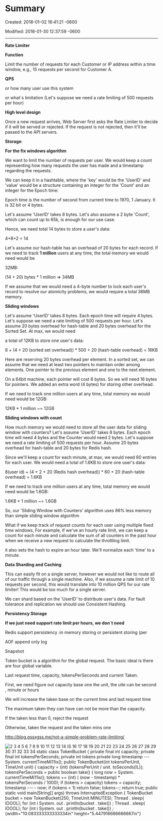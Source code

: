 # Summary

Created: 2018-01-02 16:41:21 -0600

Modified: 2018-01-30 12:37:59 -0600

---

**Rate Limiter**

**Function**

Limit the number of requests for each Customer or IP address within a time window, e.g., 15 requests per second for Customer A.

**QPS**

or how many user use this system

or what`s limitation (Let's suppose we need a rate limiting of 500 requests per hour)



**High level design**



Once a new request arrives, Web Server first asks the Rate Limiter to decide if it will be served or rejected. If the request is not rejected, then it'll be passed to the API servers.







**Storage**:



**For the fix windows algorithm**

We want to limit the number of requests per user. We would keep a count representing how many requests the user has made and a timestamp regarding the requests.



We can keep it in a hashtable, where the 'key' would be the 'UserID' and 'value' would be a structure containing an integer for the 'Count' and an integer for the Epoch time:

Epoch time is the number of second from current time to 1970, 1 January. It is 32 bit or 4 bytes.

Let's assume 'UserID' takes 8 bytes. Let's also assume a 2 byte 'Count', which can count up to 65k, is enough for our use case.

Hence, we need total 14 bytes to store a user's data:

4+8+2 = 14

Let's assume our hash-table has an overhead of 20 bytes for each record. If we need to track **1 million** users at any time, the total memory we would need would be

32MB:

(14 + 20) bytes * 1 million => 34MB



If we assume that we would need a 4-byte number to lock each user's record to resolve our atomicity problems, we would require a total 36MB memory.

**Sliding windows**

Let's assume 'UserID' takes 8 bytes. Each epoch time will require 4 bytes. Let's suppose we need a rate limiting of 500 requests per hour. Let's assume 20 bytes overhead for hash-table and 20 bytes overhead for the Sorted Set. At max, we would need

a total of 12KB to store one user's data:



8 + (4 + 20 (sorted set overhead)) * 500 + 20 (hash-table overhead) = 16KB

Here are reserving 20 bytes overhead per element. In a sorted set, we can assume that we need at least two pointers to maintain order among elements. One pointer to the previous element and one to the next element.

On a 64bit machine, each pointer will cost 8 bytes. So we will need 16 bytes for pointers. We added an extra word (4 bytes) for storing other overhead.

If we need to track one million users at any time, total memory we would need would be 12GB:

12KB * 1 million ~= 12GB

**Sliding windows with count**

How much memory we would need to store all the user data for sliding window with counters? Let's assume 'UserID' takes 8 bytes. Each epoch time will need 4 bytes and the Counter would need 2 bytes. Let's suppose we need a rate limiting of 500 requests per hour. Assume 20 bytes overhead for hash-table and 20 bytes for Redis hash.

Since we'll keep a count for each minute, at max, we would need 60 entries for each user. We would need a total of 1.6KB to store one user's data:

8(user id) + (4 + 2 + 20 (Redis hash overhead)) * 60 + 20 (hash-table overhead) = 1.6KB

If we need to track one million users at any time, total memory we would need would be 1.6GB:

1.6KB * 1 million ~= 1.6GB

So, our 'Sliding Window with Counters' algorithm uses 86% less memory than simple sliding window algorithm

What if we keep track of request counts for each user using multiple fixed time windows, For example, if we've an hourly rate limit, we can keep a count for each minute and calculate the sum of all counters in the past hour when we receive a new request to calculate the throttling limit.

it also sets the hash to expire an hour later. We'll normailze each 'time' to a minute.

**Data Sharding and Caching**

This can easily fit on a single server, however we would not like to route all of our traffic through a single machine. Also, if we assume a rate limit of 10 requests per second, this would translate into 10 million QPS for our rate limiter! This would be too much for a single server.

We can shard based on the 'UserID' to distribute user's data. For fault tolerance and replication we should use Consistent Hashing.



**Persistency Storage**



**If we just need support rate limit per hours, we don`t need**



Redis support persistency :in memory storing or persistent storing (per

AOF append only log

Snapshot







Token bucket is a algorithm for the global request. The basic ideal is there are four global variable.

Last request time, capacity, tokensPerSeconds and current Taken.

First, we need figure out capacity base one the unit, the uite can be second , minute or hours

We will increase the taken base on the current time and last request time

The maximum taken they can have can not be more than the capacity.

If the taken less than 0, reject the request

Otherwise, taken the request and the taken mins one

<http://blog.gssxgss.me/not-a-simple-problem-rate-limiting/>



![2 3 4 5 6 7 8 9 10 11 12 13 14 IS 16 17 18 19 20 21 22 23 24 25 26 27 28 29 30 31 32 33 34 static class TokenBucket { private final int capacity; private final int tokensPerSeconds; private int tokens private long timestamp --- System. currentTimeMi11is(); public TokenBucket(int tokensPerUnit, TimeUnit unit) { capacity = (int) (tokensPerUnit / unit. toSeconds(IL)); tokensPerSeconds = public boolean take() { long now = System. currentTimeMi11is(); tokens += (int) ( (now - timestamp) * tokensPerSeconds / 1000); if (tokens > capacity) tokens = capacity; timestamp --- - now; if (tokens < 1) return false; tokens--; return true; public static void main(String[] args) throws InterruptedException { TokenBucket bucket = new TokenBucket(250, TimeUnit.MINUTES); Thread . sleep( IOOOL); for (int i System. out . println(bucket . take()) ; Thread . sleep( IOOOL); for (int i System. out . println(bucket . take()) ; ](../../media/Rate-Limiter-Rate-Limiter-Summary-image1.png){width="10.083333333333334in" height="5.447916666666667in"}



